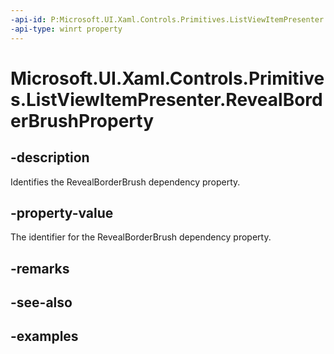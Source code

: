 ```yaml
---
-api-id: P:Microsoft.UI.Xaml.Controls.Primitives.ListViewItemPresenter.RevealBorderBrushProperty
-api-type: winrt property
---
```


<!-- Property syntax.
public DependencyProperty RevealBorderBrushProperty { get; }
-->

# Microsoft.UI.Xaml.Controls.Primitives.ListViewItemPresenter.RevealBorderBrushProperty

## -description

Identifies the RevealBorderBrush dependency property.

## -property-value

The identifier for the RevealBorderBrush dependency property.

## -remarks

## -see-also

## -examples

